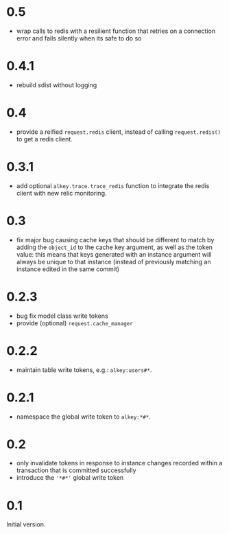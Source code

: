 
# 0.5

* wrap calls to redis with a resilient function that retries on a connection
  error and fails silently when its safe to do so

# 0.4.1

* rebuild sdist without logging

# 0.4

* provide a reified `request.redis` client, instead of calling `request.redis()`
  to get a redis client.

# 0.3.1

* add optional ``alkey.trace.trace_redis`` function to integrate the redis
  client with new relic monitoring.

# 0.3

* fix major bug causing cache keys that should be different to match by adding
  the `object_id` to the cache key argument, as well as the token value:
  this means that keys generated with an instance argument will always be
  unique to that instance (instead of previously matching an instance edited
  in the same commit)

# 0.2.3

* bug fix model class write tokens
* provide (optional) `request.cache_manager`

# 0.2.2

* maintain table write tokens, e.g.: `alkey:users#*`.

# 0.2.1

* namespace the global write token to `alkey:*#*`.

# 0.2

* only invalidate tokens in response to instance changes recorded within a
  transaction that is committed successfully
* introduce the `'*#*'` global write token

# 0.1

Initial version.